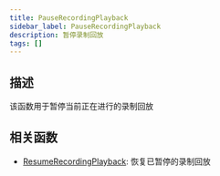 ```yaml
---
title: PauseRecordingPlayback
sidebar_label: PauseRecordingPlayback
description: 暂停录制回放
tags: []
---
```


## 描述

该函数用于暂停当前正在进行的录制回放

## 相关函数

- [ResumeRecordingPlayback](ResumeRecordingPlayback): 恢复已暂停的录制回放

